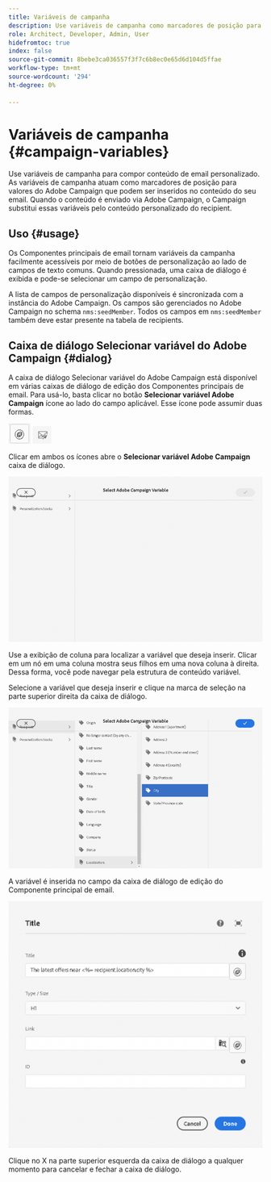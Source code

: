 ```yaml
---
title: Variáveis de campanha
description: Use variáveis de campanha como marcadores de posição para compor conteúdo de email personalizado.
role: Architect, Developer, Admin, User
hidefromtoc: true
index: false
source-git-commit: 8bebe3ca036557f3f7c6b8ec0e65d6d104d5ffae
workflow-type: tm+mt
source-wordcount: '294'
ht-degree: 0%

---
```



# Variáveis de campanha {#campaign-variables}

Use variáveis de campanha para compor conteúdo de email personalizado. As variáveis de campanha atuam como marcadores de posição para valores do Adobe Campaign que podem ser inseridos no conteúdo do seu email. Quando o conteúdo é enviado via Adobe Campaign, o Campaign substitui essas variáveis pelo conteúdo personalizado do recipient.

## Uso {#usage}

Os Componentes principais de email tornam variáveis da campanha facilmente acessíveis por meio de botões de personalização ao lado de campos de texto comuns. Quando pressionada, uma caixa de diálogo é exibida e pode-se selecionar um campo de personalização.

A lista de campos de personalização disponíveis é sincronizada com a instância do Adobe Campaign. Os campos são gerenciados no Adobe Campaign no schema `nms:seedMember`. Todos os campos em `nms:seedMember` também deve estar presente na tabela de recipients.

## Caixa de diálogo Selecionar variável do Adobe Campaign {#dialog}

A caixa de diálogo Selecionar variável do Adobe Campaign está disponível em várias caixas de diálogo de edição dos Componentes principais de email. Para usá-lo, basta clicar no botão **Selecionar variável Adobe Campaign** ícone ao lado do campo aplicável. Esse ícone pode assumir duas formas.

![Botão Adobe Campaign](/help/email/assets/campaign-button.png)
![Ícone Selecionar variável do Adobe Campaign](/help/email/assets/select-adobe-campaign-variable-icon.png)

Clicar em ambos os ícones abre o **Selecionar variável Adobe Campaign** caixa de diálogo.

![Caixa de diálogo Selecionar variável do Adobe Campaign](assets/select-campaign-variable-dialog.png)

Use a exibição de coluna para localizar a variável que deseja inserir. Clicar em um nó em uma coluna mostra seus filhos em uma nova coluna à direita. Dessa forma, você pode navegar pela estrutura de conteúdo variável.

Selecione a variável que deseja inserir e clique na marca de seleção na parte superior direita da caixa de diálogo.

![Variável Adobe Campaign selecionada](assets/select-campaign-variable-dialog-selected.png)

A variável é inserida no campo da caixa de diálogo de edição do Componente principal de email.

![Variável de campanha inserida na caixa de diálogo de edição](assets/campaign-variable.png)

Clique no X na parte superior esquerda da caixa de diálogo a qualquer momento para cancelar e fechar a caixa de diálogo.
